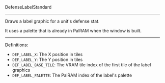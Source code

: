 
DefenseLabelStandard

---

Draws a label graphic for a unit's defense stat.

It uses a palette that is already in PalRAM when the window is built.

---

Definitions:

  * `DEF_LABEL_X`: The X position in tiles
  * `DEF_LABEL_Y`: The Y position in tiles
  * `DEF_LABEL_BASE_TILE`: The VRAM tile index of the first tile of the label graphics
  * `DEF_LABEL_PALETTE`: The PalRAM index of the label's palette
